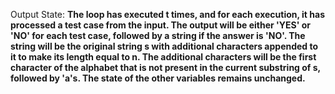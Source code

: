 Output State: **The loop has executed t times, and for each execution, it has processed a test case from the input. The output will be either 'YES' or 'NO' for each test case, followed by a string if the answer is 'NO'. The string will be the original string s with additional characters appended to it to make its length equal to n. The additional characters will be the first character of the alphabet that is not present in the current substring of s, followed by 'a's. The state of the other variables remains unchanged.**